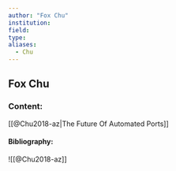 ```yaml
---
author: "Fox Chu"
institution:
field:
type:
aliases:
  - Chu
---
```


## Fox Chu

### Content:
[[@Chu2018-az|The Future Of Automated Ports]]

#### Bibliography:

![[@Chu2018-az]]